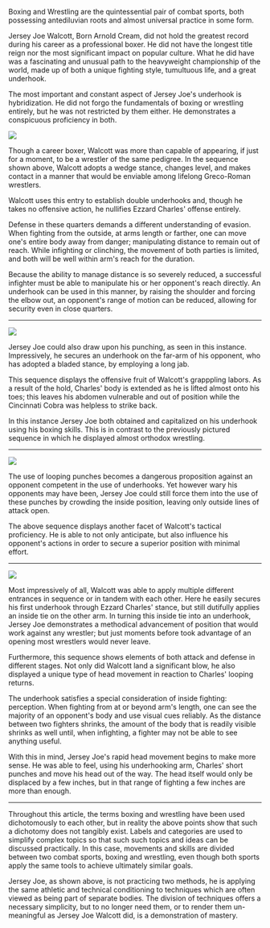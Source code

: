 

Boxing and Wrestling are the quintessential pair of combat sports, both possessing antediluvian roots and almost universal practice in some form. 


Jersey Joe Walcott, Born Arnold Cream, did not hold the greatest record during his career as a professional boxer.  He did not have the longest title reign nor the most significant impact on popular culture.  What he did have was a fascinating and unusual path to the heavyweight championship of the world, made up of both a unique fighting style, tumultuous life, and a great underhook.





The most important and constant aspect of Jersey Joe's underhook is hybridization.  He did not forgo the fundamentals of boxing or wrestling entirely, but he was not restricted by them either.  He demonstrates a conspicuous proficiency in both.



![](https://i.imgur.com/JD8y9Pe.gif)

Though a career boxer, Walcott was more than capable of appearing, if just for a moment, to be a wrestler of the same pedigree.  In the sequence shown above, Walcott adopts a wedge stance, changes level, and makes contact in a manner that would be enviable among lifelong Greco-Roman wrestlers.  




Walcott uses this entry to establish double underhooks and, though he takes no offensive action, he nullifies Ezzard Charles' offense entirely.  


Defense in these quarters demands a different understanding of evasion.  When fighting from the outside, at arms length or farther, one can move one's entire body away from danger; manipulating distance to remain out of reach.  While infighting or clinching, the movement of both parties is limited, and both will be well within arm's reach for the duration.


Because the ability to manage distance is so severely reduced, a successful infighter must be able to manipulate his or her opponent's reach directly. An underhook can be used in this manner, by raising the shoulder and forcing the elbow out, an opponent's range of motion can be reduced, allowing for security even in close quarters.  







***
![](https://i.imgur.com/vtZ8ODl.gif)


Jersey Joe could also draw upon his punching, as seen in this instance.  Impressively, he secures an underhook on the far-arm of his opponent, who has adopted a bladed stance, by employing a long jab.

This sequence displays the offensive fruit of Walcott's grapppling labors.  As a result of the hold, Charles' body is extended as he is lifted almost onto his toes; this leaves his abdomen vulnerable and out of position while the Cincinnati Cobra was helpless to strike back. 


In this instance Jersey Joe both obtained and capitalized on his underhook using his boxing skills.  This is in contrast to the previously pictured sequence in which he displayed almost orthodox wrestling.



***
![](https://i.imgur.com/kMByjdS.gif)



The use of looping punches becomes a dangerous proposition against an opponent competent in the use of underhooks.  Yet however wary his opponents may have been, Jersey Joe could still force them into the use of these punches by crowding the inside position, leaving only outside lines of attack open.


The above sequence displays another facet of Walcott's tactical proficiency.  He is able to not only anticipate, but also influence his opponent's actions in order to secure a superior position with minimal effort.

***

![](https://i.imgur.com/F2HEwTw.gif)


Most impressively of all, Walcott was able to apply multiple different entrances in sequence or in tandem with each other. Here he easily secures his first underhook through Ezzard Charles' stance, but still dutifully applies an inside tie on the other arm.  In turning this inside tie into an underhook, Jersey Joe demonstrates a methodical advancement of position that would work against any wrestler; but just moments before took advantage of an opening most wrestlers would never leave.

Furthermore, this sequence shows elements of both attack and defense in different stages.  Not only did Walcott land a significant blow, he also displayed a unique type of head movement in reaction to Charles' looping returns.


The underhook satisfies a special consideration of inside fighting: perception.  When fighting from at or beyond arm's length, one can see the majority of an opponent's body and use visual cues reliably.  As the distance between two fighters shrinks, the amount of the body that is readily visible shrinks as well until, when infighting, a fighter may not be able to see anything useful.

With this in mind, Jersey Joe's rapid head movement begins to make more sense.  He was able to feel, using his underhooking arm, Charles' short punches and move his head out of the way.  The head itself would only be displaced by a few inches, but in that range of fighting a few inches are more than enough.

***

Throughout this article, the terms boxing and wrestling have been used dichotomously to each other, but in reality the above points show that such a dichotomy does not tangibly exist.  Labels and categories are used to simplify complex topics so that such such topics and ideas can be discussed practically.  In this case, movements and skills are divided between two combat sports, boxing and wrestling, even though both sports apply the same tools to achieve ultimately similar goals.


Jersey Joe, as shown above, is not practicing two methods, he is applying the same athletic and technical conditioning to techniques which are often viewed as being part of separate bodies.  The division of techniques offers a necessary simplicity, but to no longer need them, or to render them un-meaningful as Jersey Joe Walcott did,  is a demonstration of mastery.

